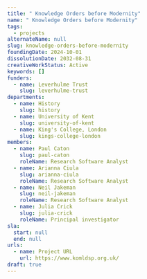 ```yaml
---
title: " Knowledge Orders before Modernity"
name: " Knowledge Orders before Modernity"
tags:
  - projects
alternateName: null
slug: knowledge-orders-before-modernity
foundingDate: 2024-10-01
dissolutionDate: 2032-08-31
creativeWorkStatus: Active
keywords: []
funders:
  - name: Leverhulme Trust
    slug: leverhulme-trust
departments:
  - name: History
    slug: history
  - name: University of Kent
    slug: university-of-kent
  - name: King's College, London
    slug: kings-college-london
members:
  - name: Paul Caton
    slug: paul-caton
    roleName: Research Software Analyst
  - name: Arianna Ciula
    slug: arianna-ciula
    roleName: Research Software Analyst
  - name: Neil Jakeman
    slug: neil-jakeman
    roleName: Research Software Analyst
  - name: Julia Crick
    slug: julia-crick
    roleName: Principal investigator
sla:
  start: null
  end: null
urls:
  - name: Project URL
    url: https://www.komldsp.org.uk/
draft: true
---
```

